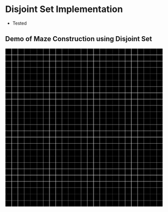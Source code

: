 # Disjoint Set Implementation
- Tested

## Demo of Maze Construction using Disjoint Set
![Maze construction GIF](Example/maze_demo.gif)
